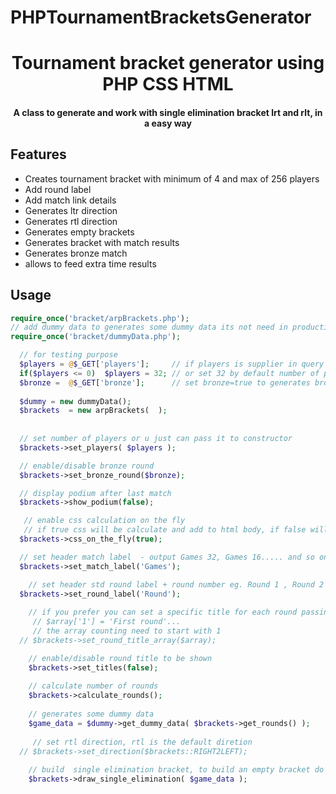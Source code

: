 # PHPTournamentBracketsGenerator

<h1 align="center">
Tournament bracket generator using PHP CSS HTML
</h1>

<h4 align="center">A class to generate and work with single elimination bracket lrt and rlt, in a easy way</h4>

## Features

- Creates  tournament bracket with minimum of 4 and max of 256 players
- Add round label
- Add match link details
- Generates ltr direction
- Generates rtl direction
- Generates empty brackets
- Generates bracket with match results
- Generates bronze match
- allows to feed extra time results 

##  Usage

```php
require_once('bracket/arpBrackets.php'); 
// add dummy data to generates some dummy data its not need in productive system
require_once('bracket/dummyData.php');  

  // for testing purpose
  $players = @$_GET['players'];     // if players is supplier in query string, we use it 
  if($players <= 0)  $players = 32; // or set 32 by default number of players
  $bronze =  @$_GET['bronze'];      // set bronze=true to generates bronze round            
  
  $dummy = new dummyData();  
  $brackets  = new arpBrackets(  );  
  
  
  // set number of players or u just can pass it to constructor
  $brackets->set_players( $players ); 

  // enable/disable bronze round
  $brackets->set_bronze_round($bronze); 

  // display podium after last match
  $brackets->show_podium(false);

   // enable css calculation on the fly
   // if true css will be calculate and add to html body, if false will be need to add css on your own
  $brackets->css_on_the_fly(true);

  // set header match label  - output Games 32, Games 16..... and so on
  $brackets->set_match_label('Games'); 

    // set header std round label + round number eg. Round 1 , Round 2 and so on    
  $brackets->set_round_label('Round'); 
    
    // if you prefer you can set a specific title for each round passing it to array
     // $array['1'] = 'First round'...
     // the array counting need to start with 1
  // $brackets->set_round_title_array($array);

    // enable/disable round title to be shown
    $brackets->set_titles(false); 
  
    // calculate number of rounds
    $brackets->calculate_rounds();
    
    // generates some dummy data
    $game_data = $dummy->get_dummy_data( $brackets->get_rounds() );
    
     // set rtl direction, rtl is the default diretion
  // $brackets->set_direction($brackets::RIGHT2LEFT);
  
    // build  single elimination bracket, to build an empty bracket do not pass $game_data array
    $brackets->draw_single_elimination( $game_data );  
    
    
